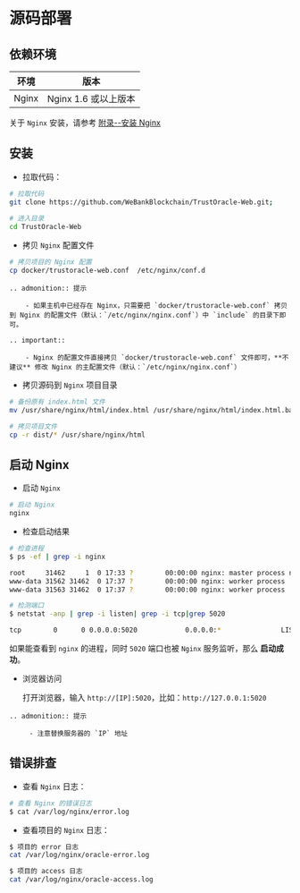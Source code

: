# 源码部署

## 依赖环境

| 环境  | 版本               |
| ----- | ------------------ |
| Nginx | Nginx 1.6 或以上版本 |

关于 `Nginx` 安装，请参考 [附录--安装 Nginx](../../TrustOracle-Service/appendix.html#install_nginx)

## 安装

* 拉取代码：

```Bash
# 拉取代码
git clone https://github.com/WeBankBlockchain/TrustOracle-Web.git;
    
# 进入目录
cd TrustOracle-Web
```

* 拷贝 `Nginx` 配置文件
    
```Bash
# 拷贝项目的 Nginx 配置
cp docker/trustoracle-web.conf  /etc/nginx/conf.d
```

```eval_rst
.. admonition:: 提示

    - 如果主机中已经存在 Nginx，只需要把 `docker/trustoracle-web.conf` 拷贝到 Nginx 的配置文件（默认：`/etc/nginx/nginx.conf`）中 `include` 的目录下即可。
``` 

```eval_rst
.. important::

    - Nginx 的配置文件直接拷贝 `docker/trustoracle-web.conf` 文件即可，**不建议** 修改 Nginx 的主配置文件（默认：`/etc/nginx/nginx.conf`）
```


* 拷贝源码到 `Nginx` 项目目录


```Bash
# 备份原有 index.html 文件
mv /usr/share/nginx/html/index.html /usr/share/nginx/html/index.html.back

# 拷贝项目文件
cp -r dist/* /usr/share/nginx/html
```

## 启动 Nginx

* 启动 `Nginx`

```Bash
# 启动 Nginx
nginx 
```

* 检查启动结果

```Bash
# 检查进程
$ ps -ef | grep -i nginx

root     31462     1  0 17:33 ?        00:00:00 nginx: master process nginx
www-data 31562 31462  0 17:37 ?        00:00:00 nginx: worker process
www-data 31563 31462  0 17:37 ?        00:00:00 nginx: worker process

# 检测端口
$ netstat -anp | grep -i listen| grep -i tcp|grep 5020

tcp        0      0 0.0.0.0:5020            0.0.0.0:*               LISTEN      31462/nginx: master
```

如果能查看到 `nginx` 的进程，同时 `5020` 端口也被 `Nginx` 服务监听，那么 **启动成功**。

* 浏览器访问
    
    打开浏览器，输入 `http://[IP]:5020`，比如：`http://127.0.0.1:5020`

```eval_rst
.. admonition:: 提示

     - 注意替换服务器的 `IP` 地址
```

## 错误排查
* 查看 `Nginx` 日志：

```Bash
# 查看 Nginx 的错误日志
$ cat /var/log/nginx/error.log
```

* 查看项目的 `Nginx` 日志：

```Bash
$ 项目的 error 日志
cat /var/log/nginx/oracle-error.log

$ 项目的 access 日志
cat /var/log/nginx/oracle-access.log
```

